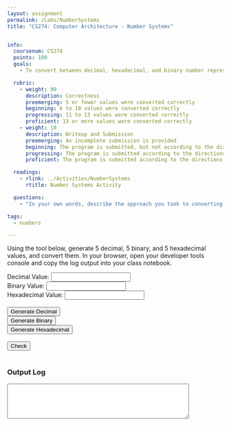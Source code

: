 ```yaml
---
layout: assignment
permalink: /Labs/NumberSystems
title: "CS274: Computer Architecture - Number Systems"


info:
  coursenum: CS274
  points: 100
  goals:
    - To convert between decimal, hexadecimal, and binary number representations

  rubric:
    - weight: 90
      description: Correctness
      preemerging: 5 or fewer values were converted correctly
      beginning: 6 to 10 values were converted correctly
      progressing: 11 to 13 values were converted correctly
      proficient: 13 or more values were converted correctly
    - weight: 10
      description: Writeup and Submission
      preemerging: An incomplete submission is provided
      beginning: The program is submitted, but not according to the directions in one or more ways (for example, because it is lacking a readme writeup)
      progressing: The program is submitted according to the directions with a minor omission or correction needed, and with at least superficial responses to the bolded questions throughout
      proficient: The program is submitted according to the directions, including a readme writeup describing the solution, and thoughtful answers to the bolded questions throughout

  readings:
    - rlink: ../Activities/NumberSystems
      rtitle: Number Systems Activity

  questions:
    - "In your own words, describe the approach you took to converting between each of the pairs of number systems.  Imagine that you were to do this programmatically; how would you do it?"

tags:
  - numbers

---
```


Using the tool below, generate 5 decimal, 5 binary, and 5 hexadecimal values, and convert them.  In your browser, open your developer tools console and copy the log output into your class notebook.

<script language="JavaScript">
function gen2() {
    var val = Math.floor(Math.random() * 2048) + 1
    
    document.getElementById("decimal").value = "";
    document.getElementById("binary").value = val.toString(2);
    document.getElementById("hexadecimal").value = "";
}

function gen10() {
    var val = Math.floor(Math.random() * 2048) + 1
    
    document.getElementById("decimal").value = val.toString();
    document.getElementById("binary").value = "";
    document.getElementById("hexadecimal").value = "";
}

function gen16() {
    var val = Math.floor(Math.random() * 2048) + 1
    
    document.getElementById("decimal").value = "";
    document.getElementById("binary").value = "";
    document.getElementById("hexadecimal").value = val.toString(16);
}

function check() {
    var bin = document.getElementById("binary").value;
    bin = parseInt(bin, 2);
    var hex = document.getElementById("hexadecimal").value;
    hex = parseInt(hex, 16);
    var dec = document.getElementById("decimal").value;
    dec = parseInt(dec, 10);
    
    console.log("Decimal: " + document.getElementById("decimal").value + " Binary: " + document.getElementById("binary").value + " Hexadecimal: " + document.getElementById("hexadecimal").value);
    console.log("Decimal: " + dec.toString() + " Binary: " + bin.toString() + " Hexadecimal: " + hex.toString());
    
    if(hex == bin && dec == bin) {
        alert("Correct!");
        console.log("Correct");
    } else {
        alert("Not quite!");
        console.log("Incorrect");
    }
  
    document.getElementById("responses").innerHTML += "Decimal: " + document.getElementById("decimal").value + " Binary: " + document.getElementById("binary").value + " Hexadecimal: " + document.getElementById("hexadecimal").value + "\n";
    document.getElementById("responses").innerHTML += "Decimal: " + dec.toString() + " Binary: " + bin.toString() + " Hexadecimal: " + hex.toString() + "\n";
    
    if(hex == bin && dec == bin) {
        document.getElementById("responses").innerHTML += "Correct\n";
    } else {
        document.getElementById("responses").innerHTML += "Incorrect\n";
    }  
}
</script>

<div align="center">
<div align="left">
Decimal Value: <input id="decimal" name="decimal" /><br>
Binary Value: <input id="binary" name="binary" /><br>
Hexadecimal Value: <input id="hexadecimal" name="hexadecimal" /><br>
<br>
<button id="bgen10" onclick="gen10()">Generate Decimal</button><br>
<button id="bgen2" onclick="gen2()">Generate Binary</button><br>
<button id="bgen16" onclick="gen16()">Generate Hexadecimal</button><br>
<br>
<button id="bcheck" onclick="check()">Check</button>
<br>
<br>
<h3>Output Log</h3>
<textarea rows="5" cols="50" id="responses"></textarea>
</div>
</div>
